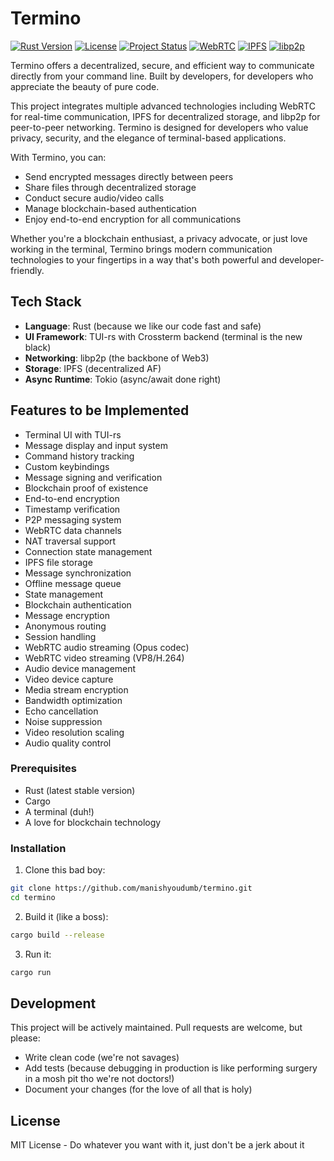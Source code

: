 # Termino


  

[![Rust Version](https://img.shields.io/badge/rust-1.75.0+-blue.svg)](https://www.rust-lang.org)
[![License](https://img.shields.io/badge/license-MIT-green.svg)](LICENSE)
[![Project Status](https://img.shields.io/badge/status-%20In%20Development-orange.svg)](https://github.com/manishyoudumb/termino)
[![WebRTC](https://img.shields.io/badge/WebRTC-0.6.0-orange.svg)](https://crates.io/crates/webrtc)
[![IPFS](https://img.shields.io/badge/IPFS-0.14.0-yellow.svg)](https://crates.io/crates/ipfs-api)
[![libp2p](https://img.shields.io/badge/libp2p-0.53.1-purple.svg)](https://crates.io/crates/libp2p)

Termino offers a decentralized, secure, and efficient way to communicate directly from your command line.
Built by developers, for developers who appreciate the beauty of pure code.


This project integrates multiple advanced technologies including WebRTC for real-time communication, IPFS for decentralized storage, and libp2p for peer-to-peer networking. Termino is designed for developers who value privacy, security, and the elegance of terminal-based applications.

With Termino, you can:
- Send encrypted messages directly between peers
- Share files through decentralized storage
- Conduct secure audio/video calls
- Manage blockchain-based authentication
- Enjoy end-to-end encryption for all communications

Whether you're a blockchain enthusiast, a privacy advocate, or just love working in the terminal, Termino brings modern communication technologies to your fingertips in a way that's both powerful and developer-friendly.


## Tech Stack
- **Language**: Rust (because we like our code fast and safe)
- **UI Framework**: TUI-rs with Crossterm backend (terminal is the new black)
- **Networking**: libp2p (the backbone of Web3)
- **Storage**: IPFS (decentralized AF)
- **Async Runtime**: Tokio (async/await done right)

## Features to be Implemented
- Terminal UI with TUI-rs
- Message display and input system
- Command history tracking
- Custom keybindings
- Message signing and verification
- Blockchain proof of existence
- End-to-end encryption
- Timestamp verification
- P2P messaging system
- WebRTC data channels
- NAT traversal support
- Connection state management
- IPFS file storage
- Message synchronization
- Offline message queue
- State management
- Blockchain authentication
- Message encryption
- Anonymous routing
- Session handling
- WebRTC audio streaming (Opus codec)
- WebRTC video streaming (VP8/H.264)
- Audio device management
- Video device capture
- Media stream encryption
- Bandwidth optimization
- Echo cancellation
- Noise suppression
- Video resolution scaling
- Audio quality control

### Prerequisites

- Rust (latest stable version)
- Cargo
- A terminal (duh!)
- A love for blockchain technology

### Installation

1. Clone this bad boy:
```bash
git clone https://github.com/manishyoudumb/termino.git
cd termino
```

2. Build it (like a boss):
```bash
cargo build --release
```

3. Run it:
```bash
cargo run
```

## Development

This project will be actively maintained. Pull requests are welcome, but please:
- Write clean code (we're not savages)
- Add tests (because debugging in production is like performing surgery in a mosh pit tho we're not doctors!)
- Document your changes (for the love of all that is holy)

## License

MIT License - Do whatever you want with it, just don't be a jerk about it 
